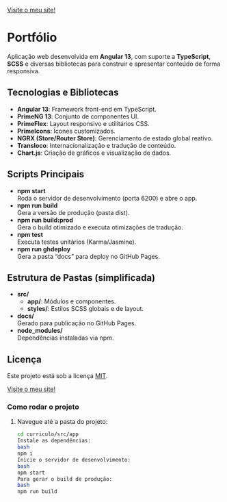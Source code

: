 [Visite o meu site!](https://prisciladuarte.netlify.app/#/)

# Portfólio

Aplicação web desenvolvida em **Angular 13**, com suporte a **TypeScript**, **SCSS** e diversas bibliotecas para construir e apresentar conteúdo de forma responsiva.

## Tecnologias e Bibliotecas

- **Angular 13**: Framework front-end em TypeScript.
- **PrimeNG 13**: Conjunto de componentes UI.
- **PrimeFlex**: Layout responsivo e utilitários CSS.
- **PrimeIcons**: Ícones customizados.
- **NGRX (Store/Router Store)**: Gerenciamento de estado global reativo.
- **Transloco**: Internacionalização e tradução de conteúdo.
- **Chart.js**: Criação de gráficos e visualização de dados.

## Scripts Principais

- **npm start**  
  Roda o servidor de desenvolvimento (porta 6200) e abre o app.
- **npm run build**  
  Gera a versão de produção (pasta dist).
- **npm run build:prod**  
  Gera o build otimizado e executa otimizações de tradução.
- **npm test**  
  Executa testes unitários (Karma/Jasmine).
- **npm run ghdeploy**  
  Gera a pasta “docs” para deploy no GitHub Pages.

## Estrutura de Pastas (simplificada)

- **src/**
  - **app/**: Módulos e componentes.
  - **styles/**: Estilos SCSS globais e de layout.
- **docs/**  
  Gerado para publicação no GitHub Pages.
- **node_modules/**  
  Dependências instaladas via npm.

## Licença

Este projeto está sob a licença [MIT](LICENSE).

[Visite o meu site!](https://prisciladuarte.netlify.app/#/)

### Como rodar o projeto

1. Navegue até a pasta do projeto:

   ```bash
   cd curriculo/src/app
   Instale as dependências:
   bash
   npm i
   Inicie o servidor de desenvolvimento:
   bash
   npm start
   Para gerar o build de produção:
   bash
   npm run build
   ```

